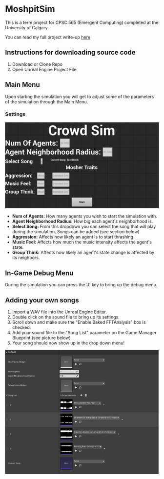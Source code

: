 ﻿# MoshpitSim
This is a term project for CPSC 565 (Emergent Computing) completed at the University of Calgary.


You can read my full project write-up [here](Images/CPSC565_Paper.pdf)


## Instructions for downloading source code
1. Download or Clone Repo
2. Open Unreal Engine Project File



## Main Menu
Upon starting the simulation you will get to adjust some of the parameters of the simulation through the Main Menu.


### Settings
![MainMenu](Images/MainMenu.png)

* **Num of Agents:** How many agents you wish to start the simulation with.
* **Agent Neighborhood Radius:** How big each agent's neighborhood is.
* **Select Song:** From this dropdown you can select the song that will play during the simulation. Songs can be added (see section below)
* **Aggression:** Affects how likely an agent is to start thrashing.
* **Music Feel:** Affects how much the music intensity affects the agent's state.
* **Group Think:** Affects how likely an agent's state change is affected by its neighbors.



## In-Game Debug Menu
During the simulation you can press the 'J' key to bring up the debug menu.

## Adding your own songs
1. Import a WAV file into the Unreal Engine Editor.
2. Double click on the sound file to bring up its settings.
3. Scroll down and make sure the "Enable Baked FFTAnalysis" box is checked.
4. Add your sound file to the "Song List" parameter on the Game Manager Blueprint (see picture below)
5. Your song should now show up in the drop down menu!

![songselect](Images/SongSelect.png)
